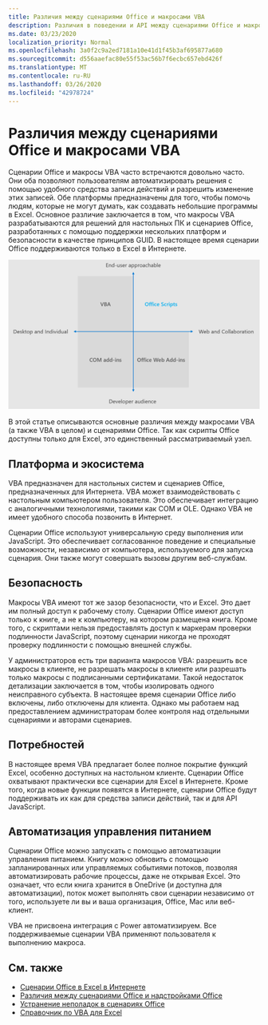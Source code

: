 ```yaml
---
title: Различия между сценариями Office и макросами VBA
description: Различия в поведении и API между сценариями Office и макросами VBA для Excel.
ms.date: 03/23/2020
localization_priority: Normal
ms.openlocfilehash: 3a0f2c9a2ed7181a10e41d1f45b3af695877a680
ms.sourcegitcommit: d556aaefac80e55f53ac56b7f6ecbc657ebd426f
ms.translationtype: MT
ms.contentlocale: ru-RU
ms.lasthandoff: 03/26/2020
ms.locfileid: "42978724"
---
```

# <a name="differences-between-office-scripts-and-vba-macros"></a>Различия между сценариями Office и макросами VBA

Сценарии Office и макросы VBA часто встречаются довольно часто. Они оба позволяют пользователям автоматизировать решения с помощью удобного средства записи действий и разрешить изменение этих записей. Обе платформы предназначены для того, чтобы помочь людям, которые не могут думать, как создавать небольшие программы в Excel.
Основное различие заключается в том, что макросы VBA разрабатываются для решений для настольных ПК и сценариев Office, разработанных с помощью поддержки нескольких платформ и безопасности в качестве принципов GUID. В настоящее время сценарии Office поддерживаются только в Excel в Интернете.

![Схема из четырех квадрантов, в которой показаны области фокусировки для различных решений расширения Office. Сценарии Office и макросы VBA предназначены для помощи конечным пользователям при создании решений, но сценарии Office создаются для Интернета и совместной работы (в то время как VBA — для рабочего стола).)](../images/office-programmability-diagram.png)

В этой статье описываются основные различия между макросами VBA (а также VBA в целом) и сценариями Office. Так как скрипты Office доступны только для Excel, это единственный рассматриваемый узел.

## <a name="platform-and-ecosystem"></a>Платформа и экосистема

VBA предназначен для настольных систем и сценариев Office, предназначенных для Интернета. VBA может взаимодействовать с настольным компьютером пользователя. Это обеспечивает интеграцию с аналогичными технологиями, такими как COM и OLE. Однако VBA не имеет удобного способа позвонить в Интернет.

Сценарии Office используют универсальную среду выполнения или JavaScript. Это обеспечивает согласованное поведение и специальные возможности, независимо от компьютера, используемого для запуска сценария. Они также могут совершать вызовы другим веб-службам.

## <a name="security"></a>Безопасность

Макросы VBA имеют тот же зазор безопасности, что и Excel. Это дает им полный доступ к рабочему столу. Сценарии Office имеют доступ только к книге, а не к компьютеру, на котором размещена книга. Кроме того, с скриптами нельзя предоставлять доступ к маркерам проверки подлинности JavaScript, поэтому сценарии никогда не проходят проверку подлинности с помощью внешней службы.

У администраторов есть три варианта макросов VBA: разрешить все макросы в клиенте, не разрешать макросы в клиенте или разрешать только макросы с подписанными сертификатами. Такой недостаток детализации заключается в том, чтобы изолировать одного неисправного субъекта. В настоящее время сценарии Office либо включены, либо отключены для клиента. Однако мы работаем над предоставлением администраторам более контроля над отдельными сценариями и авторами сценариев.

## <a name="coverage"></a>Потребностей

В настоящее время VBA предлагает более полное покрытие функций Excel, особенно доступных на настольном клиенте. Сценарии Office охватывают практически все сценарии для Excel в Интернете. Кроме того, когда новые функции появятся в Интернете, сценарии Office будут поддерживать их как для средства записи действий, так и для API JavaScript.

## <a name="power-automate"></a>Автоматизация управления питанием

Сценарии Office можно запускать с помощью автоматизации управления питанием. Книгу можно обновить с помощью запланированных или управляемых событиями потоков, позволяя автоматизировать рабочие процессы, даже не открывая Excel. Это означает, что если книга хранится в OneDrive (и доступна для автоматизации), поток может выполнять свои сценарии независимо от того, используете ли вы и ваша организация, Office, Mac или веб-клиент.

VBA не присвоена интеграция с Power автоматизируем. Все поддерживаемые сценарии VBA применяют пользователя к выполнению макроса.

## <a name="see-also"></a>См. также

- [Сценарии Office в Excel в Интернете](../overview/excel.md)
- [Различия между сценариями Office и надстройками Office](add-ins-differences.md)
- [Устранение неполадок в сценариях Office](../testing/troubleshooting.md)
- [Справочник по VBA для Excel](/office/vba/api/overview/excel)
